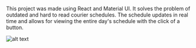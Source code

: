 This project was made using React and Material UI. It solves the problem of outdated and hard to read courier schedules. The schedule updates in real time and allows for viewing the entire day's schedule with the click of a button.

![alt text](http://i.imgur.com/o5XeRzR.gifv)
